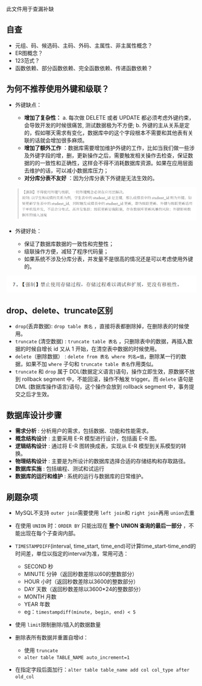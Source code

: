 此文件用于查漏补缺

## 自查

* 元组、码、候选码、主码、外码、主属性、非主属性概念？
* ER图概念？
* 123范式？
* 函数依赖、部分函数依赖、完全函数依赖、传递函数依赖？

## 为何不推荐使用外键和级联？

* 外键缺点：

  * **增加了复杂性：** a. 每次做 DELETE 或者 UPDATE 都必须考虑外键约束，会导致开发的时候很痛苦, 测试数据极为不方便; b. 外键的主从关系是定的，假如哪天需求有变化，数据库中的这个字段根本不需要和其他表有关联的话就会增加很多麻烦。
  * **增加了额外工作** ：数据库需要增加维护外键的工作，比如当我们做一些涉及外键字段的增，删，更新操作之后，需要触发相关操作去检查，保证数据的的一致性和正确性，这样会不得不消耗数据库资源。如果在应用层面去维护的话，可以减小数据库压力；
  * **对分库分表不友好** ：因为分库分表下外键是无法生效的。

  ![1760275076020](image/基础知识/1760275076020.png)
* 外键好处：

  * 保证了数据库数据的一致性和完整性；
  * 级联操作方便，减轻了程序代码量；
  * 如果系统不涉及分库分表，并发量不是很高的情况还是可以考虑使用外键的。

![1760275116756](image/基础知识/1760275116756.png)

## drop、delete、truncate区别

* `drop`(丢弃数据): `drop table 表名` ，直接将表都删除掉，在删除表的时候使用。
* `truncate` (清空数据) : `truncate table 表名` ，只删除表中的数据，再插入数据的时候自增长 id 又从 1 开始，在清空表中数据的时候使用。
* `delete`（删除数据） : `delete from 表名 where 列名=值`，删除某一行的数据，如果不加 `where` 子句和 `truncate table 表名`作用类似。
* `truncate` 和 `drop` 属于 DDL(数据定义语言)语句，操作立即生效，原数据不放到 rollback segment 中，不能回滚，操作不触发 trigger。而 `delete` 语句是 DML (数据库操作语言)语句，这个操作会放到 rollback segment 中，事务提交之后才生效。

## 数据库设计步骤

* **需求分析** : 分析用户的需求，包括数据、功能和性能需求。
* **概念结构设计** : 主要采用 E-R 模型进行设计，包括画 E-R 图。
* **逻辑结构设计** : 通过将 E-R 图转换成表，实现从 E-R 模型到关系模型的转换。
* **物理结构设计** : 主要是为所设计的数据库选择合适的存储结构和存取路径。
* **数据库实施** : 包括编程、测试和试运行
* **数据库的运行和维护** : 系统的运行与数据库的日常维护。

## 刷题杂项

* MySQL不支持 `outer join`需要使用 `left join`和 `right join`再用 `union`去重
* 在使用 `UNION` 时：`ORDER BY` 只能出现在  **整个 UNION 查询的最后一部分** ，不能出现在每个子查询内部。
* `TIMESTAMPDIFF`(interval, time_start, time_end)可计算time_start-time_end的时间差，单位以指定的interval为准，常用可选：

  * SECOND 秒
  * MINUTE 分钟（返回秒数差除以60的整数部分）
  * HOUR 小时（返回秒数差除以3600的整数部分）
  * DAY 天数（返回秒数差除以3600*24的整数部分）
  * MONTH 月数
  * YEAR 年数
  * eg：`timestampdiff(minute, begin, end) < 5`
* 使用 `limit`限制删除/插入的数据数量
* 删除表所有数据并重置自增id：

  * 使用 `truncate`
  * `alter table TABLE_NAME auto_increment=1`
* 在指定字段后面加行：`alter table table_name add col col_type after old_col`
